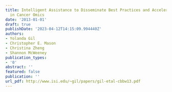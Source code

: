 ```yaml
---
title: Intelligent Assistance to Disseminate Best Practices and Accelerate Discoveries
  in Cancer Omics
date: '2013-01-01'
draft: true
publishDate: '2023-04-12T14:15:09.994440Z'
authors:
- Yolanda Gil
- Christopher E. Mason
- Christina Zheng
- Shannon McWeeney
publication_types:
- '0'
abstract: ''
featured: false
publication: ''
url_pdf: http://www.isi.edu/~gil/papers/gil-etal-cbbw13.pdf
---
```


